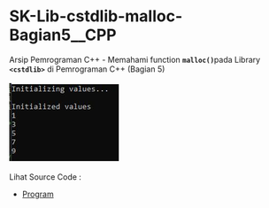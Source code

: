 # SK-Lib-cstdlib-malloc-Bagian5__CPP
Arsip Pemrograman C++ - Memahami function <code><b>malloc()</b></code>pada Library <code><b>&lt;cstdlib></b></code> di Pemrograman C++ (Bagian 5)<br><br>
<img src="https://github.com/RizkyKhapidsyah/SK-Lib-cstdlib-malloc-Bagian5__CPP/blob/master/SK-Lib-cstdlib-malloc-Bagian5__CPP/x64/result/001.JPG"><br><br>
Lihat Source Code : <br>
- <a href="https://github.com/RizkyKhapidsyah/SK-Lib-cstdlib-malloc-Bagian5__CPP/blob/master/SK-Lib-cstdlib-malloc-Bagian5__CPP/Source.cpp">Program</a>
